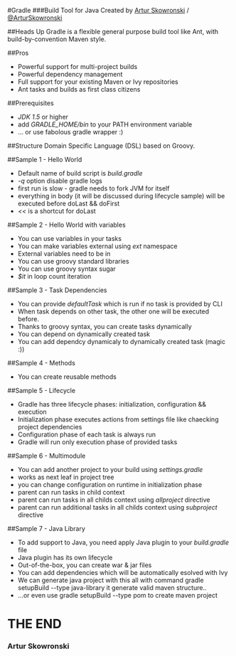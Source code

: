 #Gradle
###Build Tool for Java
Created by [Artur Skowronski](http://hibari.eu) /
[@ArturSkowronski](http://twitter.com/ArturSkowronski)

##Heads Up
Gradle is a flexible general purpose build tool like Ant, with build-by-convention Maven style. 

##Pros
* Powerful support for multi-project builds
* Powerful dependency management
* Full support for your existing Maven or Ivy repositories
* Ant tasks and builds as first class citizens

##Prerequisites
* _JDK 1.5_ or higher
* add _GRADLE_HOME/bin_ to your PATH environment 
variable
* ... or use fabolous gradle wrapper :)

##Structure
Domain Specific Language (DSL) based on Groovy.

##Sample 1 - Hello World
* Default name of build script is _build.gradle_
* _-q_ option disable gradle logs
* first run is slow - gradle needs to fork JVM for itself
* everything in body (it will be discussed during lifecycle sample) will be executed before doLast && doFirst
* _<<_ is a shortcut for doLast

##Sample 2 - Hello World with variables
* You can use variables in your tasks
* You can make variables external using _ext_ namespace
* External  variables need to be in 
* You can use groovy standard libraries
* You can use groovy syntax sugar
* _$it_ in loop count iteration

##Sample 3 - Task Dependencies
* You can provide _defaultTask_ which is run if no task is provided by CLI
* When task depends on other task, the other one will be executed before.
* Thanks to groovy syntax, you can create tasks dynamically
* You can depend on dynamically created task
* You can add dependcy dynamicaly to dynamically created task (magic :))

##Sample 4 - Methods
* You can create reusable methods

##Sample 5 - Lifecycle
* Gradle has three lifecycle phases: initialization, configuration && execution
* Initialization phase executes actions from settings file like chaecking project dependencies
* Configuration phase of each task is always run
* Gradle will run only execution phase of provided tasks

##Sample 6 - Multimodule
* You can add another project to your build using _settings.gradle_
* works as next leaf in project tree
* you can change configuration on runtime in initialization phase
* parent can run tasks in child context
* parent can run tasks in all childs context using _allproject_ directive
* parent can run additional tasks in all childs context using _subproject_ directive

##Sample 7 - Java Library
* To add support to Java, you need apply Java plugin to your _build.gradle_ file
* Java plugin has its own lifecycle
* Out-of-the-box, you can create war & jar files
* You can add dependencies which will be automatically esolved with Ivy
* We can generate java project with this all with command 
	gradle setupBuild --type java-library 
it generate valid maven structure..
* ...or even use 
	gradle setupBuild --type pom
to create maven project

<h1>THE END</h1>
<h3>Artur Skowronski</h3>

